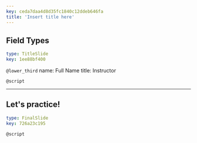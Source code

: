```yaml
---
key: ceda7daa4d8d35fc1840c12ddeb646fa
title: 'Insert title here'
---
```


## Field Types

```yaml
type: TitleSlide
key: 1ee88bf400
```

`@lower_third`
name: Full Name
title: Instructor

`@script`


---

## Let's practice!

```yaml
type: FinalSlide
key: 726a23c195
```

`@script`
